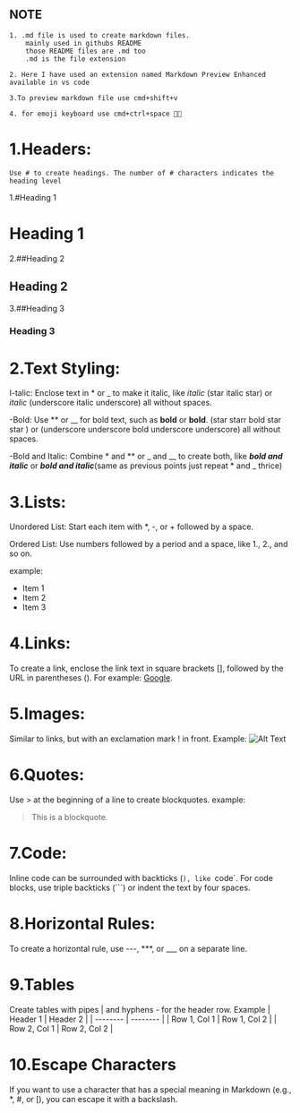 ## NOTE

    1. .md file is used to create markdown files.
        mainly used in githubs README
        those README files are .md too
        .md is the file extension
    
    2. Here I have used an extension named Markdown Preview Enhanced available in vs code

    3.To preview markdown file use cmd+shift+v

    4. for emoji keyboard use cmd+ctrl+space 🌻🌻


# 1.Headers:

    Use # to create headings. The number of # characters indicates the heading level
    
1.#Heading 1
# Heading 1  
2.##Heading 2
## Heading 2
3.##Heading 3
### Heading 3


 # 2.Text Styling:

I-talic: Enclose text in * or _ to make it italic, like *italic* (star italic star) or _italic_ (underscore italic underscore) all without spaces.
    
-Bold: Use ** or __ for bold text, such as **bold** or __bold__.
(star starr bold star star ) or (underscore underscore bold underscore underscore) all without spaces.
    
-Bold and Italic: Combine * and ** or _ and __ to create both, like ***bold and italic*** or ___bold and italic___(same as previous points just repeat * and _ thrice)


# 3.Lists:

Unordered List: Start each item with *, -, or + followed by a space.

Ordered List: Use numbers followed by a period and a space, like 1., 2., and so on.

example:
- Item 1
- Item 2
- Item 3

# 4.Links:

To create a link, enclose the link text in square brackets [], followed by the URL in parentheses (). For example: [Google](https://www.google.com).

# 5.Images:
Similar to links, but with an exclamation mark ! in front. Example: ![Alt Text](image_url)

# 6.Quotes:
Use > at the beginning of a line to create blockquotes.
example:
> This is a blockquote.


# 7.Code:
Inline code can be surrounded with backticks (`), like `code`.
For code blocks, use triple backticks (```) or indent the text by four spaces.


# 8.Horizontal Rules:
To create a horizontal rule, use ---, ***, or ___ on a separate line.


# 9.Tables 

Create tables with pipes | and hyphens - for the header row. Example
| Header 1 | Header 2 |
| -------- | -------- |
| Row 1, Col 1 | Row 1, Col 2 |
| Row 2, Col 1 | Row 2, Col 2 |

# 10.Escape Characters 
If you want to use a character that has a special meaning in Markdown (e.g., *, #, or [), you can escape it with a backslash.









